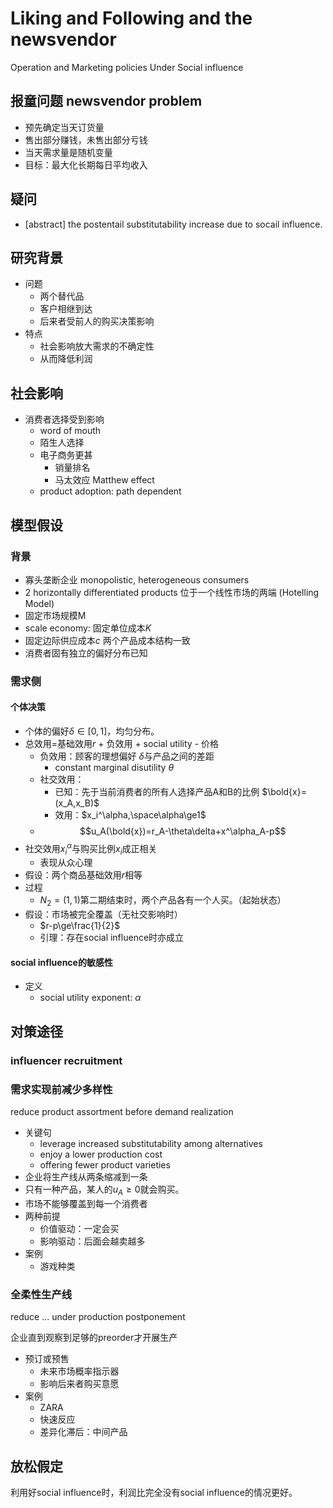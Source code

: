 # Liking and Following and the newsvendor

Operation and Marketing policies Under Social influence

## 报童问题 newsvendor problem

- 预先确定当天订货量
- 售出部分赚钱，未售出部分亏钱
- 当天需求量是随机变量
- 目标：最大化长期每日平均收入

## 疑问

- [abstract] the postentail substitutability increase due to socail influence.

## 研究背景

- 问题
  - 两个替代品
  - 客户相继到达
  - 后来者受前人的购买决策影响
- 特点
  - 社会影响放大需求的不确定性
  - 从而降低利润

## 社会影响

- 消费者选择受到影响
  - word of mouth
  - 陌生人选择
  - 电子商务更甚
    - 销量排名
    - 马太效应 Matthew effect
  - product adoption: path dependent

## 模型假设

### 背景

- 寡头垄断企业 monopolistic, heterogeneous consumers
- 2 horizontally differentiated products 位于一个线性市场的两端 (Hotelling Model)
- 固定市场规模M
- scale economy: 固定单位成本$K$
- 固定边际供应成本$c$ 两个产品成本结构一致
- 消费者固有独立的偏好分布已知

### 需求侧

#### 个体决策

- 个体的偏好$\delta\in\lbrack0,1\rbrack$，均匀分布。
- 总效用=基础效用$r$ + 负效用 + social utility - 价格
  - 负效用：顾客的理想偏好 $\delta$与产品之间的差距
    - constant marginal disutility  $\theta$
  - 社交效用：
    - 已知：先于当前消费者的所有人选择产品A和B的比例 $\bold{x}=(x_A,x_B)$
    - 效用：$x_i^\alpha,\space\alpha\ge1$
  - $$u_A(\bold{x})=r_A-\theta\delta+x^\alpha_A-p$$
- 社交效用$x_i^\alpha$与购买比例$x_i$成正相关
  - 表现从众心理
- 假设：两个商品基础效用$r$相等
- 过程
  - $N_2=(1,1)$第二期结束时，两个产品各有一个人买。（起始状态）
- 假设：市场被完全覆盖（无社交影响时）
  - $r-p\ge\frac{1}{2}$
  - 引理：存在social influence时亦成立

#### social influence的敏感性

- 定义
  - social utility exponent: $\alpha$

## 对策途径

### influencer recruitment

### 需求实现前减少多样性

reduce product assortment before demand realization

- 关键句
  - leverage increased substitutability among alternatives
  - enjoy a lower production cost
  - offering fewer product varieties
- 企业将生产线从两条缩减到一条
- 只有一种产品，某人的$u_A\ge0$就会购买。
- 市场不能够覆盖到每一个消费者
- 两种前提
  - 价值驱动：一定会买
  - 影响驱动：后面会越卖越多
- 案例
  - 游戏种类

### 全柔性生产线

reduce ... under production postponement

企业直到观察到足够的preorder才开展生产

- 预订或预售
  - 未来市场概率指示器
  - 影响后来者购买意愿
- 案例
  - ZARA
  - 快速反应
  - 差异化滞后：中间产品

## 放松假定

利用好social influence时，利润比完全没有social influence的情况更好。